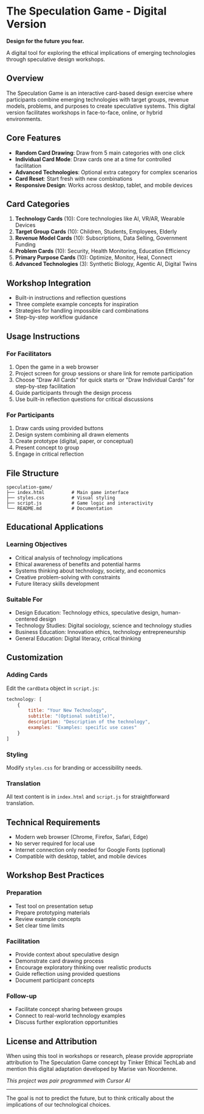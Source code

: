 # The Speculation Game - Digital Version

**Design for the future you fear.**

A digital tool for exploring the ethical implications of emerging technologies through speculative design workshops.

## Overview

The Speculation Game is an interactive card-based design exercise where participants combine emerging technologies with target groups, revenue models, problems, and purposes to create speculative systems. This digital version facilitates workshops in face-to-face, online, or hybrid environments.

## Core Features

- **Random Card Drawing**: Draw from 5 main categories with one click
- **Individual Card Mode**: Draw cards one at a time for controlled facilitation
- **Advanced Technologies**: Optional extra category for complex scenarios
- **Card Reset**: Start fresh with new combinations
- **Responsive Design**: Works across desktop, tablet, and mobile devices

## Card Categories

1. **Technology Cards** (10): Core technologies like AI, VR/AR, Wearable Devices
2. **Target Group Cards** (10): Children, Students, Employees, Elderly
3. **Revenue Model Cards** (10): Subscriptions, Data Selling, Government Funding
4. **Problem Cards** (10): Security, Health Monitoring, Education Efficiency
5. **Primary Purpose Cards** (10): Optimize, Monitor, Heal, Connect
6. **Advanced Technologies** (3): Synthetic Biology, Agentic AI, Digital Twins

## Workshop Integration

- Built-in instructions and reflection questions
- Three complete example concepts for inspiration
- Strategies for handling impossible card combinations
- Step-by-step workflow guidance

## Usage Instructions

### For Facilitators
1. Open the game in a web browser
2. Project screen for group sessions or share link for remote participation
3. Choose "Draw All Cards" for quick starts or "Draw Individual Cards" for step-by-step facilitation
4. Guide participants through the design process
5. Use built-in reflection questions for critical discussions

### For Participants
1. Draw cards using provided buttons
2. Design system combining all drawn elements
3. Create prototype (digital, paper, or conceptual)
4. Present concept to group
5. Engage in critical reflection


## File Structure

```
speculation-game/
├── index.html          # Main game interface
├── styles.css          # Visual styling
├── script.js           # Game logic and interactivity
└── README.md           # Documentation
```

## Educational Applications

### Learning Objectives
- Critical analysis of technology implications
- Ethical awareness of benefits and potential harms
- Systems thinking about technology, society, and economics
- Creative problem-solving with constraints
- Future literacy skills development

### Suitable For
- Design Education: Technology ethics, speculative design, human-centered design
- Technology Studies: Digital sociology, science and technology studies
- Business Education: Innovation ethics, technology entrepreneurship
- General Education: Digital literacy, critical thinking

## Customization

### Adding Cards
Edit the `cardData` object in `script.js`:

```javascript
technology: [
    {
        title: "Your New Technology",
        subtitle: "(Optional subtitle)",
        description: "Description of the technology",
        examples: "Examples: specific use cases"
    }
]
```

### Styling
Modify `styles.css` for branding or accessibility needs.

### Translation
All text content is in `index.html` and `script.js` for straightforward translation.

## Technical Requirements

- Modern web browser (Chrome, Firefox, Safari, Edge)
- No server required for local use
- Internet connection only needed for Google Fonts (optional)
- Compatible with desktop, tablet, and mobile devices

## Workshop Best Practices

### Preparation
- Test tool on presentation setup
- Prepare prototyping materials
- Review example concepts
- Set clear time limits

### Facilitation
- Provide context about speculative design
- Demonstrate card drawing process
- Encourage exploratory thinking over realistic products
- Guide reflection using provided questions
- Document participant concepts

### Follow-up
- Facilitate concept sharing between groups
- Connect to real-world technology examples
- Discuss further exploration opportunities

## License and Attribution

When using this tool in workshops or research, please provide appropriate attribution to The Speculation Game concept by Tinker Ethical TechLab and mention this digital adaptation developed by Marise van Noordenne.

*This project was pair programmed with Cursor AI*

---

The goal is not to predict the future, but to think critically about the implications of our technological choices. 
